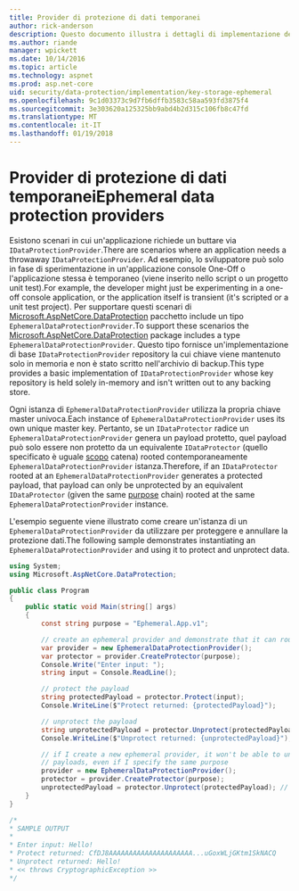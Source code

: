 ```yaml
---
title: Provider di protezione di dati temporanei
author: rick-anderson
description: Questo documento illustra i dettagli di implementazione dei provider di protezione dati temporanei di ASP.NET Core.
ms.author: riande
manager: wpickett
ms.date: 10/14/2016
ms.topic: article
ms.technology: aspnet
ms.prod: asp.net-core
uid: security/data-protection/implementation/key-storage-ephemeral
ms.openlocfilehash: 9c1d03373c9d7fb6dffb3583c58aa593fd3875f4
ms.sourcegitcommit: 3e303620a125325bb9abd4b2d315c106fb8c47fd
ms.translationtype: MT
ms.contentlocale: it-IT
ms.lasthandoff: 01/19/2018
---
```

# <a name="ephemeral-data-protection-providers"></a><span data-ttu-id="bc518-103">Provider di protezione di dati temporanei</span><span class="sxs-lookup"><span data-stu-id="bc518-103">Ephemeral data protection providers</span></span>

<a name="data-protection-implementation-key-storage-ephemeral"></a>

<span data-ttu-id="bc518-104">Esistono scenari in cui un'applicazione richiede un buttare via `IDataProtectionProvider`.</span><span class="sxs-lookup"><span data-stu-id="bc518-104">There are scenarios where an application needs a throwaway `IDataProtectionProvider`.</span></span> <span data-ttu-id="bc518-105">Ad esempio, lo sviluppatore può solo in fase di sperimentazione in un'applicazione console One-Off o l'applicazione stessa è temporaneo (viene inserito nello script o un progetto unit test).</span><span class="sxs-lookup"><span data-stu-id="bc518-105">For example, the developer might just be experimenting in a one-off console application, or the application itself is transient (it's scripted or a unit test project).</span></span> <span data-ttu-id="bc518-106">Per supportare questi scenari di [Microsoft.AspNetCore.DataProtection](https://www.nuget.org/packages/Microsoft.AspNetCore.DataProtection/) pacchetto include un tipo `EphemeralDataProtectionProvider`.</span><span class="sxs-lookup"><span data-stu-id="bc518-106">To support these scenarios the [Microsoft.AspNetCore.DataProtection](https://www.nuget.org/packages/Microsoft.AspNetCore.DataProtection/) package includes a type `EphemeralDataProtectionProvider`.</span></span> <span data-ttu-id="bc518-107">Questo tipo fornisce un'implementazione di base `IDataProtectionProvider` repository la cui chiave viene mantenuto solo in memoria e non è stato scritto nell'archivio di backup.</span><span class="sxs-lookup"><span data-stu-id="bc518-107">This type provides a basic implementation of `IDataProtectionProvider` whose key repository is held solely in-memory and isn't written out to any backing store.</span></span>

<span data-ttu-id="bc518-108">Ogni istanza di `EphemeralDataProtectionProvider` utilizza la propria chiave master univoca.</span><span class="sxs-lookup"><span data-stu-id="bc518-108">Each instance of `EphemeralDataProtectionProvider` uses its own unique master key.</span></span> <span data-ttu-id="bc518-109">Pertanto, se un `IDataProtector` radice un `EphemeralDataProtectionProvider` genera un payload protetto, quel payload può solo essere non protetto da un equivalente `IDataProtector` (quello specificato è uguale [scopo](../consumer-apis/purpose-strings.md#data-protection-consumer-apis-purposes) catena) rooted contemporaneamente `EphemeralDataProtectionProvider` istanza.</span><span class="sxs-lookup"><span data-stu-id="bc518-109">Therefore, if an `IDataProtector` rooted at an `EphemeralDataProtectionProvider` generates a protected payload, that payload can only be unprotected by an equivalent `IDataProtector` (given the same [purpose](../consumer-apis/purpose-strings.md#data-protection-consumer-apis-purposes) chain) rooted at the same `EphemeralDataProtectionProvider` instance.</span></span>

<span data-ttu-id="bc518-110">L'esempio seguente viene illustrato come creare un'istanza di un `EphemeralDataProtectionProvider` da utilizzare per proteggere e annullare la protezione dati.</span><span class="sxs-lookup"><span data-stu-id="bc518-110">The following sample demonstrates instantiating an `EphemeralDataProtectionProvider` and using it to protect and unprotect data.</span></span>

```csharp
using System;
using Microsoft.AspNetCore.DataProtection;

public class Program
{
    public static void Main(string[] args)
    {
        const string purpose = "Ephemeral.App.v1";

        // create an ephemeral provider and demonstrate that it can round-trip a payload
        var provider = new EphemeralDataProtectionProvider();
        var protector = provider.CreateProtector(purpose);
        Console.Write("Enter input: ");
        string input = Console.ReadLine();

        // protect the payload
        string protectedPayload = protector.Protect(input);
        Console.WriteLine($"Protect returned: {protectedPayload}");

        // unprotect the payload
        string unprotectedPayload = protector.Unprotect(protectedPayload);
        Console.WriteLine($"Unprotect returned: {unprotectedPayload}");

        // if I create a new ephemeral provider, it won't be able to unprotect existing
        // payloads, even if I specify the same purpose
        provider = new EphemeralDataProtectionProvider();
        protector = provider.CreateProtector(purpose);
        unprotectedPayload = protector.Unprotect(protectedPayload); // THROWS
    }
}

/*
* SAMPLE OUTPUT
*
* Enter input: Hello!
* Protect returned: CfDJ8AAAAAAAAAAAAAAAAAAAAA...uGoxWLjGKtm1SkNACQ
* Unprotect returned: Hello!
* << throws CryptographicException >>
*/
```
